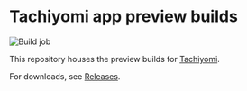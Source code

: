 # Tachiyomi app preview builds

![Build job](https://github.com/tachiyomiorg/android-app-preview/workflows/Build%20job/badge.svg)

This repository houses the preview builds for [Tachiyomi](https://github.com/inorichi/tachiyomi).

For downloads, see [Releases](https://github.com/tachiyomiorg/android-app-preview/releases).